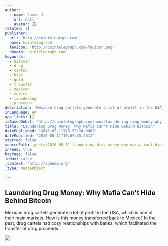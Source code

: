 ```yaml
---
author:
  - name: Jacob J
    url: null
    avatar: {}
related: []
publisher:
  url: 'http://cointelegraph.com'
  name: CoinTelegraph
  favicon: 'http://cointelegraph.com/favicon.png'
  domain: cointelegraph.com
keywords:
  - bitcoin
  - drug
  - cartel
  - hsbc
  - gold
  - transfer
  - mexican
  - mexico
  - laundering
  - proceeds
description: 'Mexican drug cartels generate a lot of profit in the USA, which is one of their main markets. How is this money transferred back to Mexico? In the past, drug cartels had cozy relationships with banks, which facilitated the transfer of drug proceeds.'
inLanguage: en
app_links: []
isBasedOnUrl: 'http://cointelegraph.com/news/laundering-drug-money-why-mafia-cant-hide-behind-bitcoin'
title: "Laundering Drug Money: Why Mafia Can't Hide Behind Bitcoin"
datePublished: '2016-05-11T13:55:24.096Z'
dateModified: '2016-05-11T10:07:35.261Z'
starred: false
sourcePath: _posts/2016-05-11-laundering-drug-money-why-mafia-cant-hide-behind-bitcoin.md
inFeed: true
hasPage: false
inNav: false
_context: 'http://schema.org'
_type: MediaObject

---
```

<article style=""><h1>Laundering Drug Money: Why Mafia Can't Hide Behind Bitcoin</h1><p>Mexican drug cartels generate a lot of profit in the USA, which is one of their main markets. How is this money transferred back to Mexico? In the past, drug cartels had cozy relationships with banks, which facilitated the transfer of drug proceeds.</p><img src="http://cointelegraph.com/images/725_aHR0cDovL2NvaW50ZWxlZ3JhcGguY29tL3N0b3JhZ2UvdXBsb2Fkcy92aWV3LzM4MWFlZWM0Yjk3ZTMxMTU3OTA1MzdiMTI2YzM1ZDJmLmpwZw==.jpg" /></article>